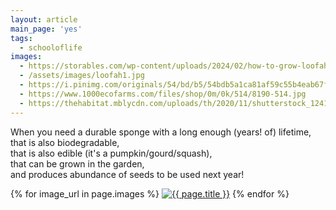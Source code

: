 ```yaml
---
layout: article
main_page: 'yes'
tags:
  - schooloflife
images:
  - https://storables.com/wp-content/uploads/2024/02/how-to-grow-loofah-1706873610.jpg
  - /assets/images/loofah1.jpg
  - https://i.pinimg.com/originals/54/bd/b5/54bdb5a1ca81af59c55b4eab67fa881e.jpg
  - https://www.1000ecofarms.com/files/shop/0m/0k/514/8190-514.jpg
  - https://thehabitat.mblycdn.com/uploads/th/2020/11/shutterstock_1241590972-1_1340x800_acf_cropped.jpg
---
```


When you need a durable sponge with a long enough (years! of) lifetime,  
that is also biodegradable,  
that is also edible (it's a pumpkin/gourd/squash),  
that can be grown in the garden,   
and produces abundance of seeds to be used next year!

<div class="image-container">
  <div class="image-wrapper" data-featherlight-gallery data-featherlight-filter="a">
    {% for image_url in page.images %}
    <a href="{{image_url}}"><img alt="{{ page.title }}" src="{{ image_url }}"></a>
    {% endfor %}
  </div>
</div>


